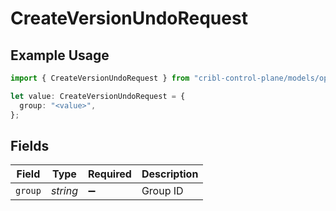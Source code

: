 # CreateVersionUndoRequest

## Example Usage

```typescript
import { CreateVersionUndoRequest } from "cribl-control-plane/models/operations";

let value: CreateVersionUndoRequest = {
  group: "<value>",
};
```

## Fields

| Field              | Type               | Required           | Description        |
| ------------------ | ------------------ | ------------------ | ------------------ |
| `group`            | *string*           | :heavy_minus_sign: | Group ID           |